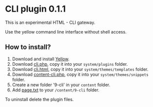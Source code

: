 CLI plugin 0.1.1
=================

This is an experimental HTML - CLI gateway.

Use the yellow command line interface without shell access.


How to install?
----------------------
1. Download and install [Yellow](https://github.com/datenstrom/yellow/).  
2. Download [cli.php](cli.php?raw=true), copy it into your `system/plugins` folder.  
3. Download [cli.html](cli.html?raw=true), copy it into your `system/themes/templates` folder.  
4. Download [content-cli.php](content-wiki.php?raw=true), copy it into your `system/themes/snippets` folder.  
5. Create a new folder '9-cli' in your `content` folder.
6. Add [page.txt](page.txt?raw=true) to your `/content/9-cli` folder.

To uninstall delete the plugin files.
